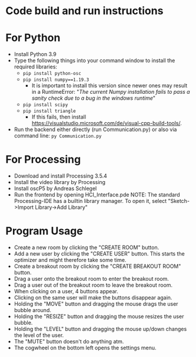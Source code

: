 # Code build and run instructions

# For Python
* Install Python 3.9
* Type the following things into your command window to install the required libraries:
  * ```pip install python-osc```
  * ```pip install numpy==1.19.3```
    * It is important to install this version since newer ones may result in a RuntimeError: "*The current Numpy installation fails to pass a sanity check due to a bug in the windows runtime*"
  * ```pip install scipy```
  * ```pip install triangle```
    * If this fails, then install https://visualstudio.microsoft.com/de/visual-cpp-build-tools/.
* Run the backend either directly (run Communication.py) or also via command line: ```py Communication.py```

# For Processing
* Download and install Processing 3.5.4
* Install the video library by Processing
* Install oscP5 by Andreas Schlegel
* Run the frontend by opening HCI_Interface.pde
NOTE: 
The standard Processing-IDE has a builtin library manager. To open it, select "Sketch->Import Library->Add Library"

# Program Usage
* Create a new room by clicking the "CREATE ROOM" button.
* Add a new user by clicking the "CREATE USER" button. This starts the optimizer and might therefore take some time.
* Create a breakout room by clicking the "CREATE BREAKOUT ROOM" button.
 * Drag a user onto the breakout room to enter the breakout room.
 * Drag a user out of the breakout room to leave the breakout room.
* When clicking on a user, 4 buttons appear.
 * Clicking on the same user will make the buttons disappear again.
 * Holding the "MOVE" button and dragging the mouse drags the user bubble around.
 * Holding the "RESIZE" button and dragging the mouse resizes the user bubble.
 * Holding the "LEVEL" button and dragging the mouse up/down changes the level of the user.
 * The "MUTE" button doesn't do anything atm.
* The cogwheel on the bottom left opens the settings menu. 
